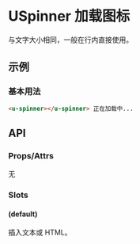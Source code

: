 # USpinner 加载图标

与文字大小相同，一般在行内直接使用。

## 示例
### 基本用法

``` html
<u-spinner></u-spinner> 正在加载中...
```

## API

### Props/Attrs

无

### Slots

#### (default)

插入文本或 HTML。
